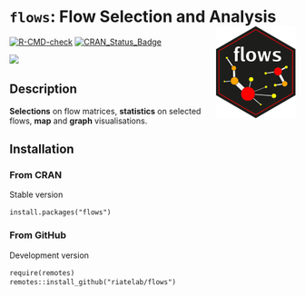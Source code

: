 # `flows`: Flow Selection and Analysis <img src="man/figures/logo.png" align="right" width="140"/>

[![R-CMD-check](https://github.com/riatelab/flows/workflows/R-CMD-check/badge.svg)](https://github.com/riatelab/flows/actions)
[![CRAN_Status_Badge](https://www.r-pkg.org/badges/version-ago/flows)](https://cran.r-project.org/package=flows)  


![](https://rgeomatic.hypotheses.org/files/2015/12/flows.png)

## Description
**Selections** on flow matrices, **statistics** on selected flows, **map** and **graph** visualisations.


## Installation
### From CRAN
Stable version
```{r}
install.packages("flows")
```
### From GitHub
Development version
```{r}
require(remotes)
remotes::install_github("riatelab/flows")
```


